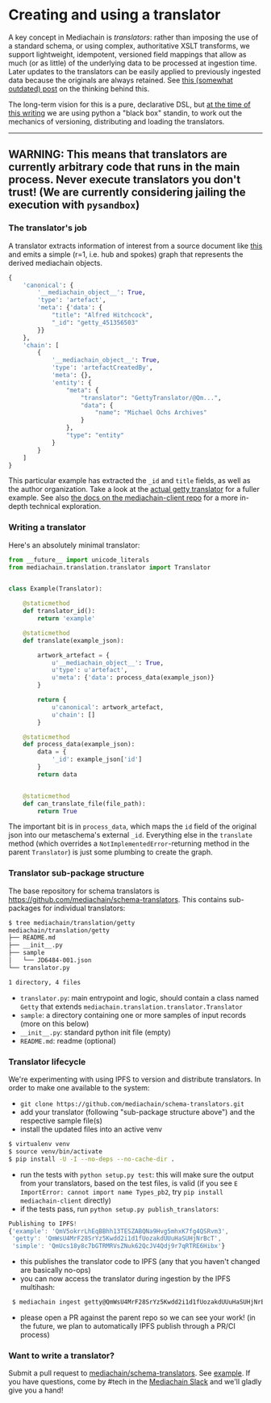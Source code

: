 # Creating and using a translator

A key concept in Mediachain is _translators_: rather than imposing the use of a standard schema, or using complex, authoritative XSLT transforms, we support lightweight, idempotent, versioned field mappings that allow as much (or as little) of the underlying data to be processed at ingestion time. Later updates to the translators can be easily applied to previously ingested data because the originals are always retained. See [this (somewhat outdated) post](https://blog.mediachain.io/mediachain-developer-update-supplemental-translators-6abe3707030a) on the thinking behind this.

The long-term vision for this is a pure, declarative DSL, but [at the time of this writing](https://github.com/mediachain/mediachain-client/issues/70) we are using python a "black box" standin, to work out the mechanics of versioning, distributing and loading the translators.

---
**WARNING:** This means that translators are currently arbitrary code that runs in the main process. Never execute translators you don't trust! (We are currently considering jailing the execution with `pysandbox`)
---

### The translator's job
A translator extracts information of interest from a source document like [this](https://raw.githubusercontent.com/mediachain/schema-translators/master/mediachain/translation/getty/sample/JD6484-001.json) and emits a simple (r=1, i.e. hub and spokes) graph that represents the derived mediachain objects. 

```python
{
    'canonical': {
        '__mediachain_object__': True,
        'type': 'artefact',
        'meta': {'data': {
            "title": "Alfred Hitchcock",
            "_id": "getty_451356503"
        }}
    },
    'chain': [
        {
            '__mediachain_object__': True,
            'type': 'artefactCreatedBy',
            'meta': {},
            'entity': {
                "meta": {
                    "translator": "GettyTranslator/@Qm...",
                    "data": {
                        "name": "Michael Ochs Archives"
                    }
                },
                "type": "entity"
            }
        }
    ]
}
```
This particular example has extracted the `_id` and `title` fields, as well as the author organization. Take a look at the [actual getty translator](https://github.com/mediachain/schema-translators/blob/master/mediachain/translation/getty/translator.py) for a fuller example. See also [the docs on the mediachain-client repo](https://github.com/mediachain/mediachain-client/blob/master/docs/translation.md) for a more in-depth technical exploration.

### Writing a translator 

Here's an absolutely minimal translator:


```python
from __future__ import unicode_literals
from mediachain.translation.translator import Translator


class Example(Translator):

    @staticmethod
    def translator_id():
        return 'example'

    @staticmethod
    def translate(example_json):

        artwork_artefact = {
            u'__mediachain_object__': True,
            u'type': u'artefact',
            u'meta': {'data': process_data(example_json)}
        }

        return {
            u'canonical': artwork_artefact,
            u'chain': []
        }

    @staticmethod
    def process_data(example_json):
        data = {
            '_id': example_json['id']
        }
        return data


    @staticmethod
    def can_translate_file(file_path):
        return True
```

The important bit is in `process_data`, which maps the `id` field of the original json into our metaschema's external `_id`. Everything else in the `translate` method (which overrides a `NotImplementedError`-returning method in the parent `Translator`) is just some plumbing to create the graph.


### Translator sub-package structure
The base repository for schema translators is https://github.com/mediachain/schema-translators. This contains sub-packages for individual translators:

```bash
$ tree mediachain/translation/getty
mediachain/translation/getty
├── README.md
├── __init__.py
├── sample
│   └── JD6484-001.json
└── translator.py

1 directory, 4 files
```

* `translator.py`: main entrypoint and logic, should contain a class named `Getty` that extends `mediachain.translation.translator.Translator`
* `sample`: a directory containing one or more samples of input records (more on this below)
* `__init__.py`: standard python init file (empty)
* `README.md`: readme (optional)

### Translator lifecycle
We're experimenting with using IPFS to version and distribute translators. In order to make one available to the system:

* `git clone https://github.com/mediachain/schema-translators.git`
* add your translator (following "sub-package structure above") and the respective sample file(s)
* install the updated files into an active venv
```bash
$ virtualenv venv
$ source venv/bin/activate
$ pip install -U -I --no-deps --no-cache-dir .
```
* run the tests with `python setup.py test`: this will make sure the output from your translators, based on the test files, is valid
(if you see `E   ImportError: cannot import name Types_pb2`, try `pip install mediachain-client` directly)
* if the tests pass, run `python setup.py publish_translators`:

```js
Publishing to IPFS!
{'example': 'QmV5okrrLhEqBBhh13TESZABQNa9Hvg5mhxK7fg4QSRvm3',
 'getty': 'QmWsU4MrF28SrYz5Kwdd2i1d1fUozakdUUuHaSUHjNrBcT',
 'simple': 'QmUcs18y8c7bGTRMRVsZNuk62QcJV4Qdj9r7qRTRE6Hibx'}
 ```

 
 * this publishes the translator code to IPFS (any that you haven't changed are basically no-ops)
 * you can now access the translator during ingestion by the IPFS multihash:
 
```bash
 $ mediachain ingest getty@QmWsU4MrF28SrYz5Kwdd2i1d1fUozakdUUuHaSUHjNrBcT $some_dir
 ```
 
 * please open a PR against the parent repo so we can see your work! (in the future, we plan to automatically IPFS publish through a PR/CI process)


### Want to write a translator?
Submit a pull request to [mediachain/schema-translators](https://github.com/mediachain/schema-translators). See [example](https://github.com/mediachain/schema-translators/pull/7/files). If you have questions, come by #tech in the [Mediachain Slack](http://slack.mediachain.io/) and we'll gladly give you a hand!

